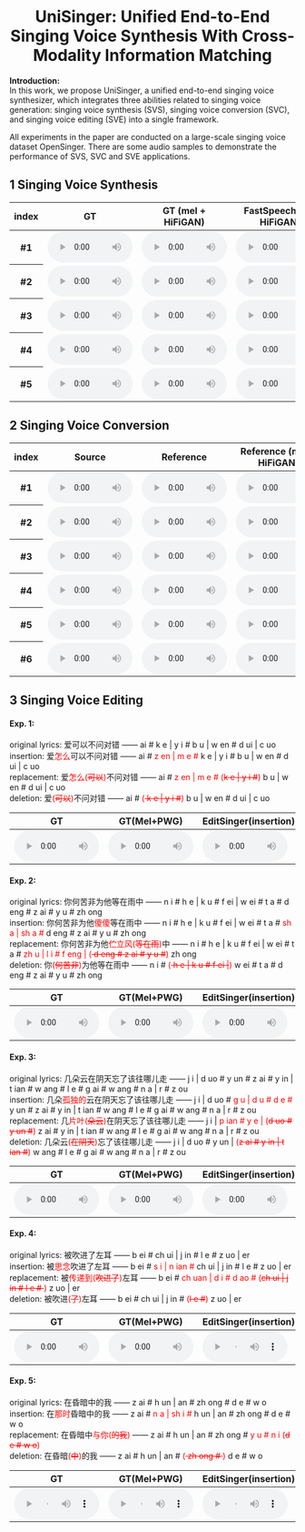 # <center>UniSinger: Unified End-to-End Singing Voice Synthesis With Cross-Modality Information Matching</center>

**Introduction:**<br> 
In this work, we propose UniSinger, a unified end-to-end singing voice synthesizer, which integrates three abilities related to singing voice generation: singing voice synthesis (SVS), singing voice conversion (SVC), and singing voice editing (SVE) into a single framework. 

All experiments in the paper are conducted on a large-scale singing voice dataset OpenSinger. There are some audio samples to demonstrate the performance of SVS, SVC and SVE applications.

## 1 Singing Voice Synthesis

<div>
    <table style='width: 100%;'>
        <thead>
        <tr>
            <th>index</th>
            <th>GT</th>
            <th>GT (mel + HiFiGAN)</th>
            <th>FastSpeech 2 + HiFiGAN</th>
            <th>FastSpeech 2s</th>
            <th>VISinger</th>
            <th>UniSinger</th>
        </tr>
        </thead>
        <tbody>
        <tr>
            <th>#1</th>
            <td><audio style="width: 150px;" controls="" ><source src="resources/svs/gt/0000.mp3" type="audio/mp3"></audio></td>
            <td><audio style="width: 150px;" controls="" ><source src="resources/svs/mel+hifigan/0000.mp3" type="audio/mp3"></audio></td>
            <td><audio style="width: 150px;" controls="" ><source src="resources/svs/fs2/0000.mp3" type="audio/mp3"></audio></td>
            <td><audio style="width: 150px;" controls="" ><source src="resources/svs/fs2s/0000.mp3" type="audio/mp3"></audio></td>
            <td><audio style="width: 150px;" controls="" ><source src="resources/svs/visinger/0000.mp3" type="audio/mp3"></audio></td>
            <td><audio style="width: 150px;" controls="" ><source src="resources/svs/unisinger/0000.mp3" type="audio/mp3"></audio></td>
        </tr>
        <tr>
            <th>#2</th>
            <td><audio style="width: 150px;" controls="" ><source src="resources/svs/gt/0001.mp3" type="audio/mp3"></audio></td>
            <td><audio style="width: 150px;" controls="" ><source src="resources/svs/mel+hifigan/0001.mp3" type="audio/mp3"></audio></td>
            <td><audio style="width: 150px;" controls="" ><source src="resources/svs/fs2/0001.mp3" type="audio/mp3"></audio></td>
            <td><audio style="width: 150px;" controls="" ><source src="resources/svs/fs2s/0001.mp3" type="audio/mp3"></audio></td>
            <td><audio style="width: 150px;" controls="" ><source src="resources/svs/visinger/0001.mp3" type="audio/mp3"></audio></td>
            <td><audio style="width: 150px;" controls="" ><source src="resources/svs/unisinger/0001.mp3" type="audio/mp3"></audio></td>
        </tr>
        <tr>
            <th>#3</th>
            <td><audio style="width: 150px;" controls="" ><source src="resources/svs/gt/0002.mp3" type="audio/mp3"></audio></td>
            <td><audio style="width: 150px;" controls="" ><source src="resources/svs/mel+hifigan/0002.mp3" type="audio/mp3"></audio></td>
            <td><audio style="width: 150px;" controls="" ><source src="resources/svs/fs2/0002.mp3" type="audio/mp3"></audio></td>
            <td><audio style="width: 150px;" controls="" ><source src="resources/svs/fs2s/0002.mp3" type="audio/mp3"></audio></td>
            <td><audio style="width: 150px;" controls="" ><source src="resources/svs/visinger/0002.mp3" type="audio/mp3"></audio></td>
            <td><audio style="width: 150px;" controls="" ><source src="resources/svs/unisinger/0002.mp3" type="audio/mp3"></audio></td>
        </tr>
        <tr>
            <th>#4</th>
            <td><audio style="width: 150px;" controls="" ><source src="resources/svs/gt/0003.mp3" type="audio/mp3"></audio></td>
            <td><audio style="width: 150px;" controls="" ><source src="resources/svs/mel+hifigan/0003.mp3" type="audio/mp3"></audio></td>
            <td><audio style="width: 150px;" controls="" ><source src="resources/svs/fs2/0003.mp3" type="audio/mp3"></audio></td>
            <td><audio style="width: 150px;" controls="" ><source src="resources/svs/fs2s/0003.mp3" type="audio/mp3"></audio></td>
            <td><audio style="width: 150px;" controls="" ><source src="resources/svs/visinger/0003.mp3" type="audio/mp3"></audio></td>
            <td><audio style="width: 150px;" controls="" ><source src="resources/svs/unisinger/0003.mp3" type="audio/mp3"></audio></td>
        </tr>
        <tr>
            <th>#5</th>
            <td><audio style="width: 150px;" controls="" ><source src="resources/svs/gt/0004.mp3" type="audio/mp3"></audio></td>
            <td><audio style="width: 150px;" controls="" ><source src="resources/svs/mel+hifigan/0004.mp3" type="audio/mp3"></audio></td>
            <td><audio style="width: 150px;" controls="" ><source src="resources/svs/fs2/0004.mp3" type="audio/mp3"></audio></td>
            <td><audio style="width: 150px;" controls="" ><source src="resources/svs/fs2s/0004.mp3" type="audio/mp3"></audio></td>
            <td><audio style="width: 150px;" controls="" ><source src="resources/svs/visinger/0004.mp3" type="audio/mp3"></audio></td>
            <td><audio style="width: 150px;" controls="" ><source src="resources/svs/unisinger/0004.mp3" type="audio/mp3"></audio></td>
        </tr>
    </tbody>
    </table>
</div>

## 2 Singing Voice Conversion
<div>
    <table style='width: 100%;'>
        <thead>
        <tr>
            <th>index</th>
            <th>Source</th>
            <th>Reference</th>
            <th>Reference (mel + HiFiGAN)</th>
            <th>SpeechFlow (Timbre)</th>
            <th>UniSinger (Timbre)</th>
        </tr>
        </thead>
        <tbody>
        <tr>
            <th>#1</th>
            <td><audio style="width: 150px;" controls="" ><source src="resources/svc/source/0000_m.wav" type="audio/wav"></audio></td>
            <td><audio style="width: 150px;" controls="" ><source src="resources/svc/ref/0000.wav" type="audio/wav"></audio></td>
            <td><audio style="width: 150px;" controls="" ><source src="resources/svc/ref+hifigan/0000.wav" type="audio/wav"></audio></td>
            <td><audio style="width: 150px;" controls="" ><source src="resources/svc/speechsplit_timbre/0000.wav" type="audio/wav"></audio></td>
            <td><audio style="width: 150px;" controls="" ><source src="resources/svc/unisnger_timbre/0000_m.wav" type="audio/wav"></audio></td>
        </tr>
        <tr>
            <th>#2</th>
            <td><audio style="width: 150px;" controls="" ><source src="resources/svc/source/0001_m.wav" type="audio/wav"></audio></td>
            <td><audio style="width: 150px;" controls="" ><source src="resources/svc/ref/0001.wav" type="audio/wav"></audio></td>
            <td><audio style="width: 150px;" controls="" ><source src="resources/svc/ref+hifigan/0001.wav" type="audio/wav"></audio></td>
            <td><audio style="width: 150px;" controls="" ><source src="resources/svc/speechsplit_timbre/0001.wav" type="audio/wav"></audio></td>
            <td><audio style="width: 150px;" controls="" ><source src="resources/svc/unisnger_timbre/0001_m.wav" type="audio/wav"></audio></td>
        </tr>
        <tr>
            <th>#3</th>
            <td><audio style="width: 150px;" controls="" ><source src="resources/svc/source/0002.wav" type="audio/wav"></audio></td>
            <td><audio style="width: 150px;" controls="" ><source src="resources/svc/ref/0002.wav" type="audio/wav"></audio></td>
            <td><audio style="width: 150px;" controls="" ><source src="resources/svc/ref+hifigan/0002.wav" type="audio/wav"></audio></td>
            <td><audio style="width: 150px;" controls="" ><source src="resources/svc/speechsplit_timbre/0002.wav" type="audio/wav"></audio></td>
            <td><audio style="width: 150px;" controls="" ><source src="resources/svc/unisnger_timbre/0002.wav" type="audio/wav"></audio></td>
        </tr>
        <tr>
            <th>#4</th>
            <td><audio style="width: 150px;" controls="" ><source src="resources/svc/source/0003_m.wav" type="audio/wav"></audio></td>
            <td><audio style="width: 150px;" controls="" ><source src="resources/svc/ref/0003.wav" type="audio/wav"></audio></td>
            <td><audio style="width: 150px;" controls="" ><source src="resources/svc/ref+hifigan/0003.wav" type="audio/wav"></audio></td>
            <td><audio style="width: 150px;" controls="" ><source src="resources/svc/speechsplit_timbre/0003.wav" type="audio/wav"></audio></td>
            <td><audio style="width: 150px;" controls="" ><source src="resources/svc/unisnger_timbre/0003_m.wav" type="audio/wav"></audio></td>
        </tr>
        <tr>
            <th>#5</th>
            <td><audio style="width: 150px;" controls="" ><source src="resources/svc/source/0004_m.wav" type="audio/mp3"></audio></td>
            <td><audio style="width: 150px;" controls="" ><source src="resources/svc/ref/0004.wav" type="audio/wav"></audio></td>
            <td><audio style="width: 150px;" controls="" ><source src="resources/svc/ref+hifigan/0004.wav" type="audio/wav"></audio></td>
            <td><audio style="width: 150px;" controls="" ><source src="resources/svc/speechsplit_timbre/0004.wav" type="audio/wav"></audio></td>
            <td><audio style="width: 150px;" controls="" ><source src="resources/svc/unisnger_timbre/0004_m.wav" type="audio/wav"></audio></td>
        </tr>
        <tr>
            <th>#6</th>
            <td><audio style="width: 150px;" controls="" ><source src="resources/svc/source/0005_m.wav" type="audio/mp3"></audio></td>
            <td><audio style="width: 150px;" controls="" ><source src="resources/svc/ref/0005.wav" type="audio/wav"></audio></td>
            <td><audio style="width: 150px;" controls="" ><source src="resources/svc/ref+hifigan/0005.wav" type="audio/wav"></audio></td>
            <td><audio style="width: 150px;" controls="" ><source src="resources/svc/speechsplit_timbre/0005.wav" type="audio/wav"></audio></td>
            <td><audio style="width: 150px;" controls="" ><source src="resources/svc/unisnger_timbre/0005_m.wav" type="audio/wav"></audio></td>
        </tr>
    </tbody>
    </table>
</div>

## 3 Singing Voice Editing
#### Exp. 1:
original lyrics: 爱可以不问对错 —— <BOS> ai # k e | y i # b u | w en # d ui | c uo <EOS> <br>
insertion: 爱<font color="red">怎么</font>可以不问对错 —— <BOS> ai # <font color="red">z en | m e #</font> k e | y i # b u | w en # d ui | c uo <EOS> <br>
replacement: 爱<font color="red">怎么(<strike>可以</strike>)</font>不问对错 —— <BOS> ai #<font color="red"> z en | m e # (<strike>k e | y i #</strike>) </font>  b u | w en # d ui | c uo <EOS> <br>
deletion: 爱<font color="red">(<strike>可以</strike>)</font>不问对错 —— <BOS> ai # <font color="red">(<strike> k e | y i #</strike>)</font> b u | w en # d ui | c uo <EOS> <br>
<div>
    <table style='width: 100%;'>
        <thead>
        <tr>
            <th>GT</th>
            <th>GT(Mel+PWG)</th>
            <th>EditSinger(insertion)</th>
            <th>EditSinger(replacement)</th>
            <th>EditSinger(deletion)</th>
        </tr>
        </thead>
        <tbody>
        <tr>
            <td><audio style="width: 150px;" controls="" ><source src="resources/MOS1/GT/0000000002.mp3" type="audio/mp3"></audio></td>
            <td><audio style="width: 150px;" controls="" ><source src="resources/MOS1/GT(mel+pwg)/0000000002.wav" type="audio/wav"></audio></td>
            <td><audio style="width: 150px;" controls="" ><source src="resources/MOS1/editsinger(insertion)/0000000002.wav" type="audio/wav"></audio></td>
            <td><audio style="width: 150px;" controls="" ><source src="resources/MOS1/editsinger(replacement)/0000000002.wav" type="audio/wav"></audio></td>
            <td><audio style="width: 150px;" controls="" ><source src="resources/MOS1/editsinger(deletion)/0000000002.wav" type="audio/wav"></audio></td>
        </tr>
    </tbody>
    </table>
</div>

#### Exp. 2:
original lyrics: 你何苦非为他等在雨中 —— <BOS> n i # h e | k u # f ei | w ei # t a # d eng # z ai # y u # zh ong <EOS> <br>
insertion: 你何苦非为他<font color="red">傻傻</font>等在雨中 —— <BOS> n i # h e | k u # f ei | w ei # t a # <font color="red">sh a | sh a #</font> d eng # z ai # y u # zh ong <EOS> <br>
replacement: 你何苦非为他<font color="red">伫立风(<strike>等在雨</strike>)</font>中 —— <BOS> n i # h e | k u # f ei | w ei # t a # <font color="red">zh u | l i # f eng | (<strike> d eng # z ai # y u #</strike>)</font> zh ong <EOS> <br>
deletion: 你<font color="red">(<strike>何苦非</strike>)</font>为他等在雨中 —— <BOS> n i # <font color="red">(<strike> h e | k u # f ei |</strike>)</font> w ei # t a # d eng # z ai # y u # zh ong <EOS> <br>
<div>
    <table style='width: 100%;'>
        <thead>
        <tr>
            <th>GT</th>
            <th>GT(Mel+PWG)</th>
            <th>EditSinger(insertion)</th>
            <th>EditSinger(replacement)</th>
            <th>EditSinger(deletion)</th>
        </tr>
        </thead>
        <tbody>
        <tr>
            <td><audio style="width: 150px;" controls="" ><source src="resources/MOS1/GT/0000000003.mp3" type="audio/mp3"></audio></td>
            <td><audio style="width: 150px;" controls="" ><source src="resources/MOS1/GT(mel+pwg)/0000000003.wav" type="audio/wav"></audio></td>
            <td><audio style="width: 150px;" controls="" ><source src="resources/MOS1/editsinger(insertion)/0000000003.wav" type="audio/wav"></audio></td>
            <td><audio style="width: 150px;" controls="" ><source src="resources/MOS1/editsinger(replacement)/0000000003.wav" type="audio/wav"></audio></td>
            <td><audio style="width: 150px;" controls="" ><source src="resources/MOS1/editsinger(deletion)/0000000003.wav" type="audio/wav"></audio></td>
        </tr>
    </tbody>
    </table>
</div>

#### Exp. 3:
original lyrics: 几朵云在阴天忘了该往哪儿走 —— <BOS> j i | d uo # y un # z ai # y in | t ian # w ang # l e # g ai # w ang # n a | r # z ou <EOS> <br>
insertion: 几朵<font color="red">孤独的</font>云在阴天忘了该往哪儿走 —— <BOS> j i | d uo # <font color="red">g u | d u # d e #</font> y un # z ai # y in | t ian # w ang # l e # g ai # w ang # n a | r # z ou <EOS> <br>
replacement: 几<font color="red">片叶(<strike>朵云</strike>)</font>在阴天忘了该往哪儿走 —— <BOS> j i | <font color="red">p ian # y e | (<strike>d uo # y un #</strike>)</font> z ai # y in | t ian # w ang # l e # g ai # w ang # n a | r # z ou <EOS> <br>
deletion: 几朵云<font color="red">(<strike>在阴天</strike>)</font>忘了该往哪儿走 —— <BOS> j i | d uo # y un | <font color="red">(<strike>z ai # y in | t ian #</strike>)</font> w ang # l e # g ai # w ang # n a | r # z ou <EOS> <br>
<div>
    <table style='width: 100%;'>
        <thead>
        <tr>
            <th>GT</th>
            <th>GT(Mel+PWG)</th>
            <th>EditSinger(insertion)</th>
            <th>EditSinger(replacement)</th>
            <th>EditSinger(deletion)</th>
        </tr>
        </thead>
        <tbody>
        <tr>
            <td><audio style="width: 150px;" controls="" ><source src="resources/MOS1/GT/0000000011.mp3" type="audio/mp3"></audio></td>
            <td><audio style="width: 150px;" controls="" ><source src="resources/MOS1/GT(mel+pwg)/0000000011.wav" type="audio/wav"></audio></td>
            <td><audio style="width: 150px;" controls="" ><source src="resources/MOS1/editsinger(insertion)/0000000011.wav" type="audio/wav"></audio></td>
            <td><audio style="width: 150px;" controls="" ><source src="resources/MOS1/editsinger(replacement)/0000000011.wav" type="audio/wav"></audio></td>
            <td><audio style="width: 150px;" controls="" ><source src="resources/MOS1/editsinger(deletion)/0000000011.wav" type="audio/wav"></audio></td>
        </tr>
    </tbody>
    </table>
</div>

#### Exp. 4:
original lyrics: 被吹进了左耳 —— <BOS> b ei # ch ui | j in # l e # z uo | er <EOS> <br>
insertion: 被<font color="red">思念</font>吹进了左耳 —— <BOS> b ei # <font color="red">s i | n ian #</font> ch ui | j in # l e # z uo | er <EOS> <br>
replacement: 被<font color="red">传递到(<strike>吹进了</strike>)</font>左耳 —— <BOS> b ei # <font color="red">ch uan | d i # d ao # (<strike>ch ui | j in # l e # </strike>)</font> z uo | er <EOS> <br>
deletion: 被吹进<font color="red">(<strike>了</strike>)</font>左耳 —— <BOS> b ei # ch ui | j in # <font color="red">(<strike>l e #</strike>)</font> z uo | er <EOS> <br>
<div>
    <table style='width: 100%;'>
        <thead>
        <tr>
            <th>GT</th>
            <th>GT(Mel+PWG)</th>
            <th>EditSinger(insertion)</th>
            <th>EditSinger(replacement)</th>
            <th>EditSinger(deletion)</th>
        </tr>
        </thead>
        <tbody>
        <tr>
            <td><audio style="width: 150px;" controls="" ><source src="resources/MOS1/GT/0000000012.mp3" type="audio/mp3"></audio></td>
            <td><audio style="width: 150px;" controls="" ><source src="resources/MOS1/GT(mel+pwg)/0000000012.wav" type="audio/wav"></audio></td>
            <td><audio style="width: 150px;" controls="" ><source src="resources/MOS1/editsinger(insertion)/0000000012.wav" type="audio/wav"></audio></td>
            <td><audio style="width: 150px;" controls="" ><source src="resources/MOS1/editsinger(replacement)/0000000012.wav" type="audio/wav"></audio></td>
            <td><audio style="width: 150px;" controls="" ><source src="resources/MOS1/editsinger(deletion)/0000000012.wav" type="audio/wav"></audio></td>
        </tr>
    </tbody>
    </table>
</div>

#### Exp. 5:
original lyrics: 在昏暗中的我 —— <BOS> z ai # h un | an # zh ong # d e # w o <EOS> <br>
insertion: 在<font color="red">那时</font>昏暗中的我 —— <BOS> z ai # <font color="red">n a | sh i #</font> h un | an # zh ong # d e # w o <EOS> <br>
replacement: 在昏暗中<font color="red">与你(<strike>的我</strike>)</font> —— <BOS> z ai # h un | an # zh ong # <font color="red">y u # n i (<strike>d e # w o</strike>)</font> <EOS> <br>
deletion: 在昏暗<font color="red">(<strike>中</strike>)</font>的我 —— <BOS> z ai # h un | an # <font color="red">(<strike> zh ong # </strike>)</font> d e # w o <EOS> <br>
<div>
    <table style='width: 100%;'>
        <thead>
        <tr>
            <th>GT</th>
            <th>GT(Mel+PWG)</th>
            <th>EditSinger(insertion)</th>
            <th>EditSinger(replacement)</th>
            <th>EditSinger(deletion)</th>
        </tr>
        </thead>
        <tbody>
        <tr>
            <td><audio style="width: 150px;" controls="" ><source src="resources/MOS1/GT/0000000013.mp3" type="audio/mp3"></audio></td>
            <td><audio style="width: 150px;" controls="" ><source src="resources/MOS1/GT(mel+pwg)/0000000013.wav" type="audio/wav"></audio></td>
            <td><audio style="width: 150px;" controls="" ><source src="resources/MOS1/editsinger(insertion)/0000000013.wav" type="audio/wav"></audio></td>
            <td><audio style="width: 150px;" controls="" ><source src="resources/MOS1/editsinger(replacement)/0000000013.wav" type="audio/wav"></audio></td>
            <td><audio style="width: 150px;" controls="" ><source src="resources/MOS1/editsinger(deletion)/0000000013.wav" type="audio/wav"></audio></td>
        </tr>
    </tbody>
    </table>
</div>

